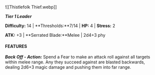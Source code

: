 ![[Thistlefolk Thief.webp]]

**_Tier 1 Leader_**

**Difficulty:** 14 | **Thresholds:**7/14 | **HP:** 4 | **Stress:** 2

**ATK:** +3 | **Serrated Blade:**Melee | 2d4+3 phy

#### FEATURES

**_Back Off - Action:_** Spend a Fear to make an attack roll against all targets within melee range. Any they succeed against are blasted backwards, dealing 2d6+3 magic damage and pushing them into far range.
